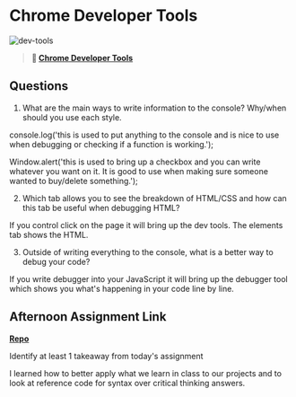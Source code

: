 # Chrome Developer Tools

![dev-tools](https://bcw.blob.core.windows.net/public/img/lesson-images/4571780153354770)

> **📖 [Chrome Developer Tools](https://codeworksacademy.com/fs-student-guide/resources/wk2/03-Chrome-Dev-Tools)**

## Questions

1. What are the main ways to write information to the console? Why/when should you use each style.

console.log('this is used to put anything to the console and is nice to use when debugging or checking if a function is working.');

Window.alert('this is used to bring up a checkbox and you can write whatever you want on it. It is good to use when making sure someone wanted to buy/delete something.');


2. Which tab allows you to see the breakdown of HTML/CSS and how can this tab be useful when debugging HTML?

If you control click on the page it will bring up the dev tools. The elements tab shows the HTML.


3. Outside of writing everything to the console, what is a better way to debug your code?

If you write debugger into your JavaScript it will bring up the debugger tool which shows you what's happening in your code line by line.

## Afternoon Assignment Link

**[Repo](https://github.com/ChristineKlosterman/icecream)**

Identify at least 1 takeaway from today's assignment

I learned how to better apply what we learn in class to our projects and to look at reference code for syntax over critical thinking answers.
